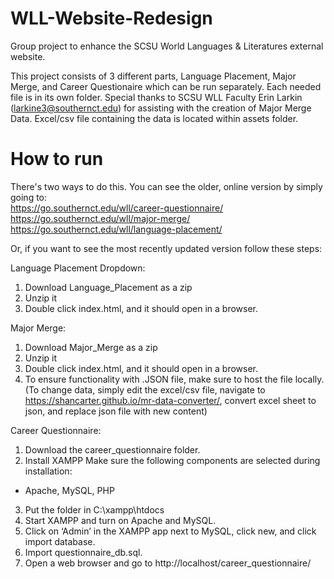 # WLL-Website-Redesign
Group project to enhance the SCSU World Languages &amp; Literatures external website.

This project consists of 3 different parts, Language Placement, Major Merge, and Career Questionaire which can be run separately. Each needed file is in its own folder.
Special thanks to SCSU WLL Faculty Erin Larkin (larkine3@southernct.edu) for assisting with the creation of Major Merge Data. Excel/csv file containing the data is located within assets folder.

# How to run
There's two ways to do this. You can see the older, online version by simply going to:
</br>https://go.southernct.edu/wll/career-questionnaire/
</br>https://go.southernct.edu/wll/major-merge/
</br>https://go.southernct.edu/wll/language-placement/

Or, if you want to see the most recently updated version follow these steps:

Language Placement Dropdown:
1. Download Language_Placement as a zip
2. Unzip it
3. Double click index.html, and it should open in a browser.

Major Merge:
1. Download Major_Merge as a zip
2. Unzip it
3. Double click index.html, and it should open in a browser.
4. To ensure functionality with .JSON file, make sure to host the file locally.
(To change data, simply edit the excel/csv file, navigate to https://shancarter.github.io/mr-data-converter/, convert excel sheet to json, and replace json file with new content)

Career Questionnaire:
1. Download the career_questionnaire folder.
2. Install XAMPP
  Make sure the following components are selected during installation:
  - Apache, MySQL, PHP
3. Put the folder in C:\xampp\htdocs
4. Start XAMPP and turn on Apache and MySQL.
5. Click on ‘Admin’ in the XAMPP app next to MySQL, click new, and click import database.
5. Import questionnaire_db.sql.
6. Open a web browser and go to http://localhost/career_questionnaire/
